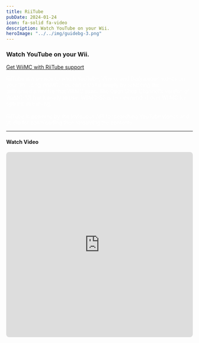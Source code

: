 ```yaml
---
title: RiiTube
pubDate: 2024-01-24
icon: fa-solid fa-video
description: Watch YouTube on your Wii.
heroImage: "../../img/guidebg-3.png"
---
```


### Watch YouTube on your Wii.

<a href="https://oscwii.org/library/app/wiimc-ss" class="btn btn-success" style="margin-top:5px; width:100%;"><i class="fa fa-download"></i> Get WiiMC with RiiTube support</a>

<p style="color:white;">
RiiTube is a service to watch YouTube, Vimeo, and Dailymotion videos on your Wii using WiiMC. You can
			install it simply by replacing the onlinemedia.xml file that WiiMC uses. The Open Shop Channel's version of
			WiiMC-SS has it ready to use. WiiMC-SS is recommended over WiiMC for optimal streaming.
			<br><br>
RiiTube is powered by the Inviduous API for searching YouTube videos and yt-dlp for downloading then
streaming the contents.
</p>

<hr>
<h4><i class="fa-brands fa-youtube" aria-hidden="true"></i> Watch Video</i></h4>
<iframe src="https://www.youtube.com/embed/16FYndYB3CA" frameborder="0" style="border-radius:8px;" width="100%" height="500"
					allow="autoplay; encrypted-media" allowfullscreen></iframe>
